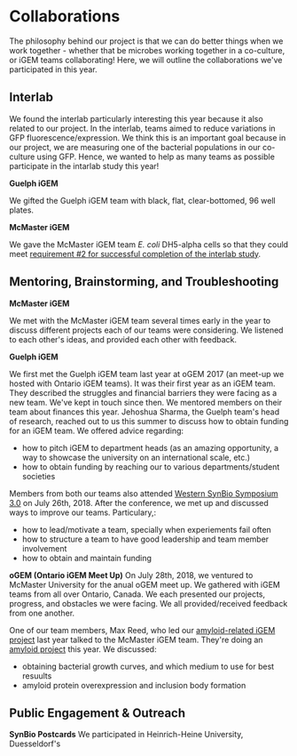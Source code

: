 # Collaborations 

The philosophy behind our project is that we can do better things when we work together - whether that be microbes working together in a co-culture, or iGEM teams collaborating! Here, we will outline the collaborations we've participated in this year. 

## Interlab 
We found the interlab particularly interesting this year because it also related to our project. In the interlab, teams aimed to reduce variations in GFP fluorescence/expression. We think this is an important goal because in our project, we are measuring one of the bacterial populations in our co-culture using GFP. Hence, we wanted to help as many teams as possible participate in the intarlab study this year!

**Guelph iGEM** 

We gifted the Guelph iGEM team with black, flat, clear-bottomed, 96 well plates. 

**McMaster iGEM**

We gave the McMaster iGEM team *E. coli* DH5-alpha cells so that they could meet [requirement #2 for successful completion of the interlab study](http://2018.igem.org/Measurement/InterLab). 

## Mentoring, Brainstorming, and Troubleshooting
**McMaster iGEM**

We met with the McMaster iGEM team several times early in the year to discuss different projects each of our teams were considering. We listened to each other's ideas, and provided each other with feedback. 

**Guelph iGEM** 

We first met the Guelph iGEM team last year at oGEM 2017 (an meet-up we hosted with Ontario iGEM teams). It was their first year as an iGEM team. They described the struggles and financial barriers they were facing as a new team. We've kept in touch since then. We mentored members on their team about finances this year. Jehoshua Sharma, the Guelph team's head of research, reached out to us this summer to discuss how to obtain funding for an iGEM team. We offered advice regarding: 
 - how to pitch iGEM to department heads (as an amazing opportunity, a way to showcase the university on an international scale, etc.) 
 - how to obtain funding by reaching our to various departments/student societies
 
Members from both our teams also attended [Western SynBio Symposium 3.0](https://www.synbiowestern.com/) on July 26th, 2018. After the conference, we met up and discussed ways to improve our teams. Particulary,:
 - how to lead/motivate a team, specially when experiements fail often
 - how to structure a team to have good leadership and team member involvement
 - how to obtain and maintain funding 
 
**oGEM (Ontario iGEM Meet Up)**
On July 28th, 2018, we ventured to McMaster University for the anual oGEM meet up. We gathered with iGEM teams from all over Ontario, Canada. We each presented our projects, progress, and obstacles we were facing. We all provided/received feedback from one another. 

One of our team members, Max Reed, who led our [amyloid-related iGEM project](http://2017.igem.org/Team:Waterloo) last year talked to the McMaster iGEM team. They're doing an [amyloid project](http://2018.igem.org/Team:McMaster) this year. We discussed: 
 - obtaining bacterial growth curves, and which medium to use for best resuults
 - amyloid protein overexpression and inclusion body formation 

## Public Engagement & Outreach
  
 **SynBio Postcards**
 We participated in Heinrich-Heine University, Duesseldorf's 

